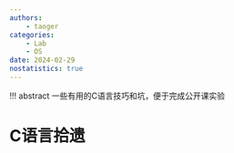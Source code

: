 ```yaml
---
authors:
    - taoger
categories:
    - Lab
    - OS
date: 2024-02-29
nostatistics: true
---
```


!!! abstract
    一些有用的C语言技巧和坑，便于完成公开课实验

<!-- more -->

# C语言拾遗
